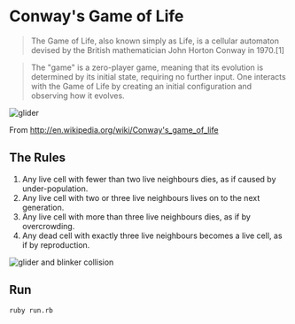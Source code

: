 # Conway's Game of Life

> The Game of Life, also known simply as Life, is a cellular automaton devised by the British mathematician John Horton Conway in 1970.[1]

> The "game" is a zero-player game, meaning that its evolution is determined by its initial state, requiring no further input. One interacts with the Game of Life by creating an initial configuration and observing how it evolves.

![glider](http://cl.ly/image/1W3T0K3G3e2J/glider.gif)

From http://en.wikipedia.org/wiki/Conway's_game_of_life

## The Rules

1. Any live cell with fewer than two live neighbours dies, as if caused by under-population.
1. Any live cell with two or three live neighbours lives on to the next generation.
1. Any live cell with more than three live neighbours dies, as if by overcrowding.
1. Any dead cell with exactly three live neighbours becomes a live cell, as if by reproduction.

![glider and blinker collision](http://cl.ly/image/3k331R16310G/collision.gif)

## Run

```
ruby run.rb
```
